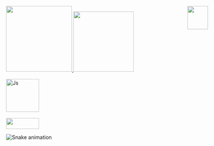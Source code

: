 <div>
   <a href="https://github.com/LopezTw">
   <img height="180em" src="https://github-readme-stats.vercel.app/api?username=lopeztw&show_icons=true&theme=tokyonight&include_all_commits=true&count_private=true"/>
<a href="https://www.linkedin.com/in/lopeztw" target="_blank"><img src="https://img.shields.io/badge/-LinkedIn-%230077B5?style=for-the badge&logo=linkedin&logoColor=white" target="_blank" style="right: 180px; top: 50px; position: absolute" width="56" height="64"></a>
   <img height="165em" src="https://github-readme-stats.vercel.app/api/top-langs/?username=lopeztw&layout=compact&langs_count=6&theme=tokyonight"/>
   </div>
   
<div style="display: inline_block"><br>
<img align="center" alt="Js" height="90" width="90" src="https://cdn.jsdelivr.net/gh/devicons/devicon/icons/java/java-original-wordmark.svg">
  
</div>
<div style="display: inline_block"><br>   
<a href="https://www.linkedin.com/in/lopeztw" target="_blank"><img align="center" height="30" width="90" src="https://img.shields.io/badge/-LinkedIn-%230077B5?style=for-the badge&logo=linkedin&logoColor=white" target="_blank"></a>
   
![Snake animation](https://github.com/lopeztw/lopeztw/blob/output/github-contribution-grid-snake.svg)  
</div>
